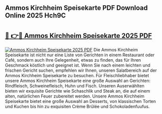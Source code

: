 ## Ammos Kirchheim Speisekarte PDF Download Online 2025 Hch9C

# <h2><a href="http://gccy9t.nevu.top/?p=Ammos+Kirchheim+Speisekarte">🔗 👉🔴 Ammos Kirchheim Speisekarte 2025 PDF</a></h2>

[![Ammos Kirchheim Speisekarte 2025 PDF](https://i.imgur.com/dBaPXMq.png)](http://gccy9t.nevu.top/?p=Ammos+Kirchheim+Speisekarte)
Die Ammos Kirchheim Speisekarte ist nicht nur eine Liste von Gerichten in einem Restaurant oder Café, sondern auch Ihre Gelegenheit, etwas zu finden, das für Ihren Geschmack köstlich und geeignet ist. Wenn Sie nach einem leichten und frischen Gericht suchen, empfehlen wir Ihnen, unseren Salatbereich auf der Ammos Kirchheim Speisekarte zu besuchen. Für Fleischliebhaber bietet unsere Ammos Kirchheim Speisekarte eine große Auswahl an Gerichten: Rindfleisch, Schweinefleisch, Huhn und Fisch. Unseren Auserwählten bieten wir exquisite Gerichte wie Schaschlik und Steak an, die auf einem alten, natürlichen Feuer zubereitet werden. Unsere Ammos Kirchheim Speisekarte bietet eine große Auswahl an Desserts, von klassischen Torten und Kuchen bis hin zu exquisiten Crème Brûlée und Schokoladenfuufus.
